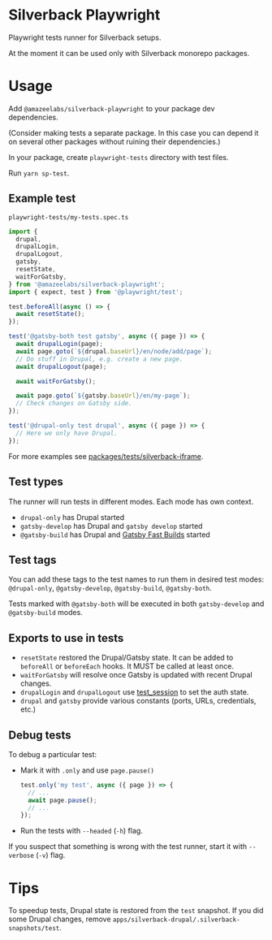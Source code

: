 # Silverback Playwright

Playwright tests runner for Silverback setups.

At the moment it can be used only with Silverback monorepo packages.

# Usage

Add `@amazeelabs/silverback-playwright` to your package dev dependencies.

(Consider making tests a separate package. In this case you can depend it on
several other packages without ruining their dependencies.)

In your package, create `playwright-tests` directory with test files.

Run `yarn sp-test`.

## Example test

`playwright-tests/my-tests.spec.ts`

```ts
import {
  drupal,
  drupalLogin,
  drupalLogout,
  gatsby,
  resetState,
  waitForGatsby,
} from '@amazeelabs/silverback-playwright';
import { expect, test } from '@playwright/test';

test.beforeAll(async () => {
  await resetState();
});

test('@gatsby-both test gatsby', async ({ page }) => {
  await drupalLogin(page);
  await page.goto(`${drupal.baseUrl}/en/node/add/page`);
  // Do stuff in Drupal, e.g. create a new page.
  await drupalLogout(page);

  await waitForGatsby();

  await page.goto(`${gatsby.baseUrl}/en/my-page`);
  // Check changes on Gatsby side.
});

test('@drupal-only test drupal', async ({ page }) => {
  // Here we only have Drupal.
});
```

For more examples see
[packages/tests/silverback-iframe](../../../tests/silverback-iframe).

## Test types

The runner will run tests in different modes. Each mode has own context.

- `drupal-only` has Drupal started
- `gatsby-develop` has Drupal and `gatsby develop` started
- `@gatsby-build` has Drupal and
  [Gatsby Fast Builds](../../../../apps/silverback-gatsby/fast-builds/README.md)
  started

## Test tags

You can add these tags to the test names to run them in desired test modes:
`@drupal-only`, `@gatsby-develop`, `@gatsby-build`, `@gatsby-both`.

Tests marked with `@gatsby-both` will be executed in both `gatsby-develop` and
`@gatsby-build` modes.

## Exports to use in tests

- `resetState` restored the Drupal/Gatsby state. It can be added to `beforeAll`
  or `beforeEach` hooks. It MUST be called at least once.
- `waitForGatsby` will resolve once Gatsby is updated with recent Drupal
  changes.
- `drupalLogin` and `drupalLogout` use
  [test_session](../../../composer/drupal/test_session) to set the auth state.
- `drupal` and `gatsby` provide various constants (ports, URLs, credentials,
  etc.)

## Debug tests

To debug a particular test:

- Mark it with `.only` and use `page.pause()`
  ```ts
  test.only('my test', async ({ page }) => {
    // ...
    await page.pause();
    // ...
  });
  ```
- Run the tests with `--headed` (`-h`) flag.

If you suspect that something is wrong with the test runner, start it with
`--verbose` (`-v`) flag.

# Tips

To speedup tests, Drupal state is restored from the `test` snapshot. If you did
some Drupal changes, remove `apps/silverback-drupal/.silverback-snapshots/test`.
